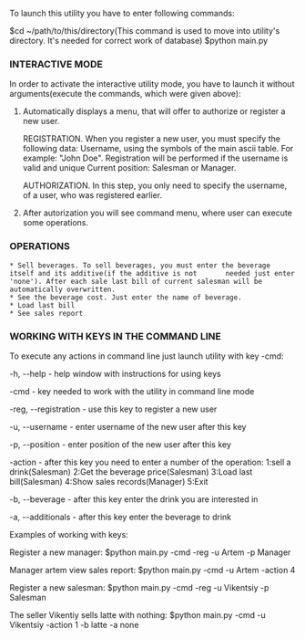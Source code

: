 To launch this utility you have to enter following commands:

$cd ~/path/to/this/directory(This command is used to move into utility's directory. It's needed for correct work of database)
$python main.py

### INTERACTIVE MODE

In order to activate the interactive utility mode, you have to launch it without arguments(execute the commands, which were given above):

1. Automatically displays a menu, that will offer to authorize or register a new user.

    REGISTRATION.  When you register a new user, you must specify the following data:
	               Username, using the symbols of the main ascii table. For example: "John Doe". Registration will be performed if the username is valid and unique
	               Current position: Salesman or Manager.
		
    AUTHORIZATION. In this step, you only need to specify the username, of a user, who was registered earlier.
	
2. After autorization you will see command menu, where user can execute some operations.
						
### OPERATIONS
	
	
	* Sell beverages. To sell beverages, you must enter the beverage itself and its additive(if the additive is not 	  needed just enter 'none'). After each sale last bill of current salesman will be automatically overwritten.
	* See the beverage cost. Just enter the name of beverage.
	* Load last bill
	* See sales report

### WORKING WITH KEYS IN THE COMMAND LINE
					
        
To execute any actions in command line just launch utility with key -cmd:

-h, --help		- help window with instructions for using keys

-cmd			- key needed to work with the utility in command line mode

-reg, --registration	- use this key  to register a new user

-u, --username		- enter username of the new user after this key

-p, --position		- enter position of the new user after this key

-action			- after this key you need to enter a number of the operation:
				1:sell a drink(Salesman)
				2:Get the beverage price(Salesman)
				3:Load last bill(Salesman)
				4:Show sales records(Manager)
				5:Exit
				
-b, --beverage		- after this key enter the drink you are interested in

-a, --additionals	- after this key enter the beverage to drink

Examples of working with keys:

Register a new manager:
$python main.py -cmd -reg -u Artem -p Manager

Manager artem view sales report:
$python main.py -cmd -u Artem -action 4

Register a new salesman:
$python main.py -cmd -reg -u Vikentsiy -p Salesman

The seller Vikentiy sells latte with nothing:
$python main.py -cmd -u Vikentsiy -action 1 -b latte -a none

